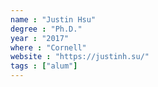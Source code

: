 ```yaml
---
name : "Justin Hsu"
degree : "Ph.D."
year : "2017"
where : "Cornell"
website : "https://justinh.su/"
tags : ["alum"]
---
```

